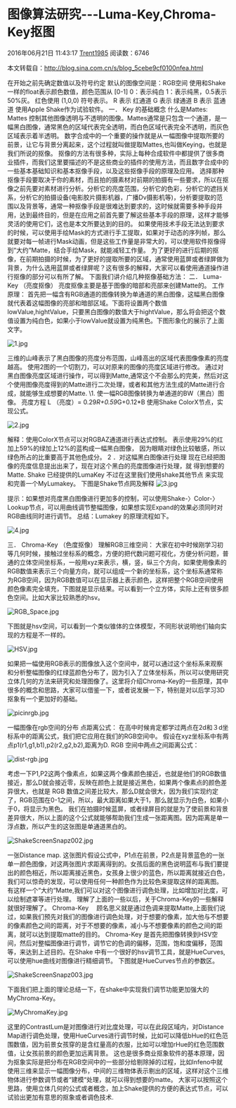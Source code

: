# 图像算法研究---Luma-Key,Chroma-Key抠图

2016年06月21日 11:43:17 [Trent1985](https://me.csdn.net/Trent1985) 阅读数：6746



本文转载自：<http://blog.sina.com.cn/s/blog_5cebe9cf0100nfea.html>

在开始之前先确定数值以及符号约定
默认的图像空间是：RGB空间
使用和Shake一样的float表示颜色数值，颜色范围从 [0-1] 0：表示纯白 1：表示纯黑，0.5表示50%灰。
红色使用  (1,0,0) 符号表示。
R 表示 红通道
G 表示 绿通道
B 表示 蓝通道
使用Apple Shake作为试验软件。
一．          Key 的基础概念
什么是Mattes:
Mattes 控制其他图像透明与不透明的图像。Mattes通常是只包含一个通道，是一幅黑白图像，通常黑色的区域代表完全透明，而白色区域代表完全不透明，而灰色区域表示着半透明。
数字合成中的一个重要的操作就是从一幅图像中提取所要的前景，让它与背景分离起来，这个过程就叫做提取Mattes,也叫做Keying，也就是我们所说的抠像。
抠像的方法有很多种，实际上每种合成软件中都提供了很多商业插件，而我们这里要描述的不是这些商业的插件的使用方法，而且数字合成中的一些基本基础知识和基本抠像手段，以及这些抠像手段的原理及应用。
选择那种抠像手段要取决于你的素材，而且拍的摄素材对前期的拍摄有一些要求，所以在抠像之前先要对素材进行分析。分析它的亮度范围，分析它的色彩，分析它的遮挡关系，分析它的拍摄设备(电影胶片摄影机器，广播Dv摄影机等)，分析要提取的范围以及背景等，通常一种抠像手段是很难达到要求的，这时候就需要多种手段并用，达到最终目的，但是在应用之前首先要了解这些基本手段的原理，这样才能够灵活的使用它们，这也是本文所要达到的目的。
如果使用技术手段无法达到要求的时候，可以使用手绘Mask的方式进行手工提取，如果对于动态的序列帧，那么就要对每一帧进行Mask动画，但是这些工作量是非常大的，可以使用软件抠像得到“大约”Matte，结合手绘Mask，就能减轻工作量。
为了更好的进行后期的抠像，在前期拍摄的时候，为了更好的提取所要的区域，通常使用蓝屏或者绿屏做为背景，为什么选用蓝屏或者绿屏呢？这有很多的解释，大家可以看使用通道操作进行抠像的部分可以有所了解。
下面我们讲介绍几种抠像基础方法：
二．          Luma-Key （亮度抠像）
亮度抠像主要是基于图像的暗部和亮部来创建Matte的。
工作原理：
首先把一幅含有RGB通道的图像转换为单通道的黑白图像，这幅黑白图像就代表着这幅图像的亮部和暗部区域。下面将设置两个数值lowValue,hightValue，只要黑白图像的数值大于hightValue，那么将会把这个数值设置为纯白色，如果小于lowValue就设置为纯黑色。下图形象化的展示了上面文字。

![1.jpg](http://www.cnitblog.com/images/cnitblog_com/davidlew/cgimage/1.jpg)

 

 

 

三维的山峰表示了黑白图像的亮度分布范围，山峰高出的区域代表图像像素的亮度越高。
使用2图的一个切割刀，可以对原来的图像的亮度区域进行修改。
通过对黑白图像亮度区域进行操作，可以得到Matte,通常这个不会那么的完美，然后对这个使用图像亮度得到的Matte进行二次处理，或者和其他方法生成的Matte进行合成，就能够生成想要的Matte.
\1.     使一幅RGB图像转换为单通道的BW（黑白）图像。
亮度方程
L （亮度）= 0.29*R+0.59*G+0.12*B
使用Shake ColorX节点，实现公式。

![2.jpg](http://www.cnitblog.com/images/cnitblog_com/davidlew/cgimage/2.jpg)

 

 
解释：使用ColorX节点可以对RGBAZ通道进行表达式控制。
表示使用29%的红加上59%的绿加上12%的蓝构成一幅黑白图像，
因为眼睛对绿色比较敏感，所以绿色所占的比重要高于其他色成分。
    2 ．对这幅黑白图像进行处理
       现在已经把图像的亮度信息提出出来了，现在对这个黑白的亮度图像进行处理，就   得到想要的Matte.
       Shake 已经提供的LumaKey 不过在这里我们使用shake其他节点
       来实现和完善一个MyLumakey。
       下图是Shake节点网及解释
![3.jpg](http://www.cnitblog.com/images/cnitblog_com/davidlew/cgimage/3.jpg)

 

 

提示：如果想对亮度黑白图像进行更加多的控制，可以使用Shake-〉Color-〉Lookup节点，可以用曲线调节整幅图像，如果想实现Expand的效果必须同时对RGB曲线同时进行调节。
  总结：Lumakey 的原理流程如下。

![4.jpg](http://www.cnitblog.com/images/cnitblog_com/davidlew/cgimage/4.jpg)

三．          Chroma-Key （色度抠像）
理解RGB三维空间：
大家在初中时候刚学习初等几何时候，接触过坐标系的概念，方便的把代数问题可视化，方便分析问题，普通的立体空间坐标系，一般用xyz来表示，横，竖，纵三个方向，如果使用像素的RGB数值来表示三个向量方向，就可以组成一个新的坐标系，这个坐标系通常称为RGB空间，因为RGB数值可以在显示器上表示颜色，这样把整个RGB空间使用颜色像素完全填充，下图就是显示结果。可以看到一个立方体，实际上还有很多颜色空间。比如大家比较熟悉的hsv。

![RGB_Space.jpg](http://www.cnitblog.com/images/cnitblog_com/davidlew/cgimage/RGB_Space.jpg)

下图就是hsv空间，可以看到一个类似锥体的立体模型，不同形状说明他们轴向实现的方程是不一样的。

![HSV.jpg](http://www.cnitblog.com/images/cnitblog_com/davidlew/cgimage/HSV.jpg)

如果把一幅使用RGB表示的图像放入这个空间中，就可以通过这个坐标系来观察和分析整幅图像的红绿蓝颜色分布了，因为引入了立体坐标系，所以可以使用研究立体几何的方法来研究和处理图像了。这里将介绍Chroma-Key的一些原理，其中很多的概念和思路，大家可以借鉴一下，或者说发展一下，特别是对以后学习3D抠象有一个更加好的基础。

![picinrgb.jpg](http://www.cnitblog.com/images/cnitblog_com/davidlew/cgimage/picinrgb.jpg)

一幅图像在rgb空间的分布
点距离公式：
在高中时候肯定都学过两点在2d和３d坐标系中的距离公式，我们把它应用在我们的RGB空间中。
    假设在xyz坐标系中有两点p1(r1,g1,b1),p2(r2,g2,b2),距离为D.
RGB 空间中两点之间距离公式：

![dist-rgb.jpg](http://www.cnitblog.com/images/cnitblog_com/davidlew/cgimage/dist-rgb.jpg)

考虑一下P1,P2这两个像素点，如果这两个像素颜色接近，也就是他们的RGB数值接近，那么D就会接近零，反映在颜色上就是接近黑色，如果两个像素点的颜色差异很大，也就是
RGB 数值之间差比较大，那么D就会很大，因为我们实现约定了，RGB范围在0-1之间，所以，最大距离如果大于1，那么就显示为白色，如果小于0，将显示为黑色。
我们在拍摄时候蓝屏，或者绿屏目的就是为了使前景和背景差异很大，所以上面的这个公式就能够帮助我们生成一张距离图。因为距离是单一浮点数，所以产生的这张图是单通道黑白的。

![ShakeScreenSnapz002.jpg](http://www.cnitblog.com/images/cnitblog_com/davidlew/cgimage/ShakeScreenSnapz002.jpg)

一张Distance map.
这张图片假设公式中，P1点在前景，P2点是背景蓝色的一张单一颜色图像，对这两张图片求距离得到的。女孩后面的黑色说明蓝布与我们要提出的颜色相近，所以距离接近黑色，女孩身上很少的蓝色，所以距离就接近白色，我们可以惊奇的发现，可以使用任何一种颜色作为比较色来提取这样的距离图。
有这样一个“大约“Matte,我们可以对这个图像进行调色处理，比如增加对比度，可以绘制遮罩等进行处理。
理解了上面的一些以后，关于Chroma-Key的一些解释就很好理解了。
Chroma-Key 　顾名思义就是通过色调来提取Matte,上面我们说过，如果我们预先对我们的图像进行调色处理，对于想要的像素，加大他与不想要的像素颜色之间的距离，对于不想要的像素，减小与不想要像素的颜色之间的距离，就可以达到提取matte的目的。
Chroma-Key 是首先把图像转换到HSV空间，然后对整幅图像进行调节，调节它的色调的偏移，范围，饱和度偏移，范围等，来达到上述目的。在Shake  中有一个很好的hsv调节工具，就是HueCurves,可以使用hue曲线对图像进行精细调节。
下图就是HueCurves节点的参数区。

![ShakeScreenSnapz003.jpg](http://www.cnitblog.com/images/cnitblog_com/davidlew/cgimage/ShakeScreenSnapz003.jpg)

下面我们把上面的理论总结一下，在shake中实现我们调节功能更加强大的MyChroma-Key。

![MyChromaKey.jpg](http://www.cnitblog.com/images/cnitblog_com/davidlew/cgimage/MyChromaKey.jpg)

这里的ContrastLum是对图像进行对比度处理，可以在此段区域内，对Distance Map进行调色处理，使用HueCurves进行调节时候，比如可以降低bHue的红色范围数值，因为前景女孩穿的是含红量高的衣服，比如可以增加rHue的红色范围数值，让女孩前景的颜色更加远离背景。
这也是很多商业抠象软件的基本原理，因为抠象实际是把分布在RGB空间中的一些部分给剔除掉的过程，比如Infeno中就使用三维来显示一幅图像分布，中间的三维物体表示剔出的区域，这样对这个三维物体进行参数调节或者“建模“处理，就可以得到想要的matte。
大家可以按照这个思路，使用立体几何的公式或者概念，加上Shake提供的方便的表达式节点，可以试验出更加有意思的抠象或者调色技术.